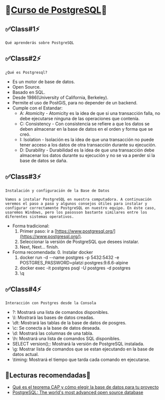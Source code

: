 # 🚨<a href="https://platzi.com/clases/postgresql/" target="_blank">Curso de PostgreSQL</a>🚨
## ✅Class#1⚡️
```Qué aprenderás sobre PostgreSQL```
## ✅Class#2⚡️
```¿Qué es Postgresql?```
* Es un motor de base de datos.
* Open Source.
* Basado en SQL.
* Desde 1986(University of California, Berkeley).
* Permite el uso de PostGiS, para no depender de un backend.
* Cumple con el Estandar:
    * A: Atomicity - Atomicity es la idea de que si una transacción falla, no debe ejecutarse ninguna de las operaciones que contenía.
    * C: Consistency - Con consistencia se refiere a que los datos se deben almacenar en la base de datos en el orden y forma que se creó.
    * I: Isolation - Isolación es la idea de que una transacción no puede tener acceso a los datos de otra transacción durante su ejecución.
    * D: Durability - Durabilidad es la idea de que una transacción debe almacenar los datos durante su ejecución y no se va a perder si la base de datos se daña.
## ✅Class#3⚡️
```Instalación y configuración de la Base de Datos```
```
Vamos a instalar PostgreSQL en nuestra computadora. A continuación veremos el paso a paso y algunos consejos útiles para instalar y configurar correctamente PostgreSQL en nuestro equipo. En éste caso, usaremos Windows, pero los pasosson bastante similares entre los diferentes sistemas operativos.
```
* Forma tradicional:
    1. Primer paso: ir a [https://www.postgresql.org/](https://www.postgresql.org/).
    2. Seleccionar la versión de PostgreSQL que desees instalar.
    3. Next, Next... finish.
* Forma recomendada:
    0. Instalar docker
    1. docker run -d --name postgres -p 5432:5432 -e POSTGRES_PASSWORD=platzi postgres:9.6.6-alpine
    2. docker exec -it postgres psql -U postgres -d postgres
    3. \q
## ✅Class#4⚡️
```Interacción con Postgres desde la Consola```
   * \?: Mostrará una lista de comandos disponibles.
   * \l: Mostrará las bases de datos creadas.
   * \dt: Mostrará las tablas de la base de datos de posgres.
   * \c: Se conecta a la base de datos deseada.
   * \d: Mostrará las columnas de una tabla.
   * \h: Mostrará una lista de comandos SQL disponibles.
   * SELECT version();: Mostrará la versión de PostgreSQL instalada.
   * \g: Mostrar lista de comandos que se estan ejecutando en la base de datos actual.
   * \timing: Mostrará el tiempo que tarda cada comando en ejecutarse.
## 🚧Lecturas recomendadas🚨
* [Qué es el teorema CAP y cómo elegir la base de datos para tu proyecto](https://platzi.com/blog/que-es-el-teorema-cap-y-como-elegir-la-base-de-datos-para-tu-proyecto)
* [PostgreSQL: The world's most advanced open source database](https://www.postgresql.org/)
